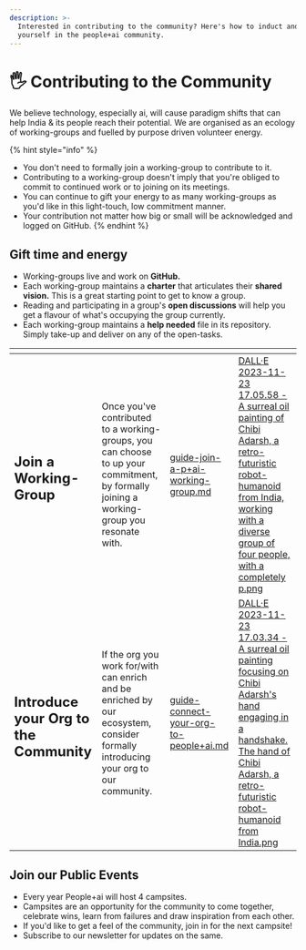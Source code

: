 ```yaml
---
description: >-
  Interested in contributing to the community? Here's how to induct and embed
  yourself in the people+ai community.
---
```


# 🖐 Contributing to the Community

We believe technology, especially ai, will cause paradigm shifts that can help India & its people reach their potential. We are organised as an ecology of working-groups and fuelled by purpose driven volunteer energy.

{% hint style="info" %}
* You don't need to formally join a working-group to contribute to it.
* Contributing to a working-group doesn't imply that you're obliged to commit to continued work or to joining on its meetings.
* You can continue to gift your energy to as many working-groups as you'd like in this light-touch, low commitment manner.
* Your contribution not matter how big or small will be acknowledged and logged on GitHub.
{% endhint %}

## Gift time and energy

* Working-groups live and work on **GitHub.**
* Each working-group maintains a **charter** that articulates their **shared vision.** This is a great starting point to get to know a group.
* Reading and participating in a group's **open discussions** will help you get a flavour of what's occupying the group currently.
* Each working-group maintains a **help needed** file in its repository. Simply take-up and deliver on any of the open-tasks.&#x20;



<table data-card-size="large" data-view="cards"><thead><tr><th></th><th></th><th data-hidden data-card-target data-type="content-ref"></th><th data-hidden data-card-cover data-type="files"></th></tr></thead><tbody><tr><td><h2>Join a Working-Group</h2></td><td>Once you've contributed to a working-groups, you can choose to up your commitment, by formally joining a working-group you resonate with.</td><td><a href="guide-join-a-p+ai-working-group.md">guide-join-a-p+ai-working-group.md</a></td><td><a href="../.gitbook/assets/DALL·E 2023-11-23 17.05.58 - A surreal oil painting of Chibi Adarsh, a retro-futuristic robot-humanoid from India, working with a diverse group of four people, with a completely p.png">DALL·E 2023-11-23 17.05.58 - A surreal oil painting of Chibi Adarsh, a retro-futuristic robot-humanoid from India, working with a diverse group of four people, with a completely p.png</a></td></tr><tr><td><h2>Introduce your Org to the Community</h2></td><td>If the org you work for/with can enrich and be enriched by our ecosystem, consider formally introducing your org to our community.</td><td><a href="guide-connect-your-org-to-people+ai.md">guide-connect-your-org-to-people+ai.md</a></td><td><a href="../.gitbook/assets/DALL·E 2023-11-23 17.03.34 - A surreal oil painting focusing on Chibi Adarsh&#x27;s hand engaging in a handshake. The hand of Chibi Adarsh, a retro-futuristic robot-humanoid from India.png">DALL·E 2023-11-23 17.03.34 - A surreal oil painting focusing on Chibi Adarsh's hand engaging in a handshake. The hand of Chibi Adarsh, a retro-futuristic robot-humanoid from India.png</a></td></tr></tbody></table>

## Join our Public Events

* Every year People+ai will host 4 campsites.&#x20;
* Campsites are an opportunity for the community to come together, celebrate wins, learn from failures and draw inspiration from each other.&#x20;
* If you'd like to get a feel of the community, join in for the next campsite!
* Subscribe to our newsletter for updates on the same.
